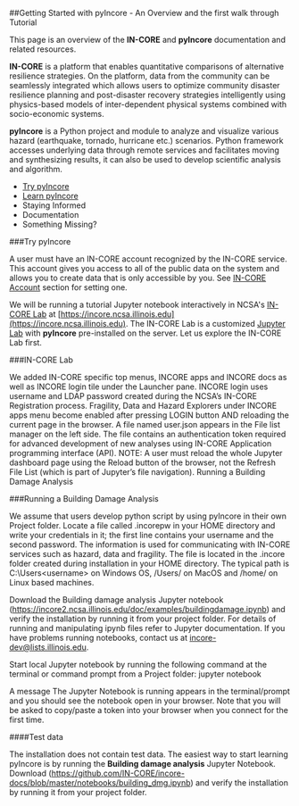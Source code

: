 ##Getting Started with pyIncore - An Overview and the first walk through Tutorial

This page is an overview of the **IN-CORE** and **pyIncore** documentation and related resources.

**IN-CORE** is a platform that enables quantitative comparisons of alternative resilience strategies.
On the platform, data from the community can be seamlessly integrated which allows users to optimize
community disaster resilience planning and post-disaster recovery strategies intelligently using physics-based
models of inter-dependent physical systems combined with socio-economic systems.

**pyIncore** is a Python project and module to analyze and visualize various hazard (earthquake, tornado, hurricane etc.) 
scenarios. Python framework accesses underlying data through remote services and facilitates moving 
and synthesizing results, it can also be used to develop scientific analysis and algorithm.

- [Try pyIncore](#trypyincore)
- [Learn pyIncore](#learnpyincore)
- Staying Informed
- Documentation
- Something Missing?

###<a name="trypyincore"></a>Try pyIncore

A user must have an IN-CORE account recognized by the IN-CORE service. This account gives you access to all of the public data on
the system and allows you to create data that is only accessible by you. See [IN-CORE Account](account) section for setting one.

We will be running a tutorial Jupyter notebook interactively in NCSA's [IN-CORE Lab](incore_lab) 
at [https://incore.ncsa.illinois.edu](https://incore.ncsa.illinois.edu). 
The IN-CORE Lab is a customized [Jupyter Lab](https://jupyterlab.readthedocs.io/en/stable/#) with **pyIncore** pre-installed on the server.
Let us explore the IN-CORE Lab first.

###IN-CORE Lab

We added IN-CORE specific top menus, INCORE apps and INCORE docs as well as INCORE login tile under the Launcher pane. 
INCORE login uses username and LDAP password created during the NCSA’s IN-CORE Registration process. Fragility, Data and Hazard Explorers 
under INCORE apps menu become enabled after pressing LOGIN button AND reloading the current page in the browser. A file named user.json appears 
in the File list manager on the left side. The file contains an authentication token required for advanced development of new analyses 
using IN-CORE Application programming interface (API). NOTE: A user must reload the whole Jupyter dashboard page using the Reload button of the browser, 
not the Refresh File List (which is part of Jupyter’s file navigation).
Running a Building Damage Analysis


###Running a Building Damage Analysis

We assume that users develop python script by using pyIncore in their own Project folder.
Locate a file called .incorepw  in your HOME directory and write your credentials in it; the first line contains your username and the second password. 
The information is used for communicating with IN-CORE services such as hazard, data and fragility. The file is located in the .incore folder created 
during installation in your HOME directory. The typical path is C:\Users\<username> on Windows OS, /Users/<username> on MacOS and /home/<username> 
on Linux based machines.

Download the Building damage analysis Jupyter notebook (https://incore2.ncsa.illinois.edu/doc/examples/buildingdamage.ipynb) and verify the installation 
by running it from your project folder. For details of running and manipulating ipynb files refer to Jupyter documentation. 
If you have problems running notebooks, contact us at incore-dev@lists.illinois.edu.

Start local Jupyter notebook by running the following command at the terminal or command prompt from a Project folder:
jupyter notebook

A message The Jupyter Notebook is running appears in the terminal/prompt and you should see the notebook open in your browser. Note that you will be asked to copy/paste a token into your browser when you connect for the first time. 

####Test data

The installation does not contain test data. The easiest way to start learning pyIncore is by running 
the **Building damage analysis** Jupyter Notebook. Download (<https://github.com/IN-CORE/incore-docs/blob/master/notebooks/building_dmg.ipynb>)
and verify the installation by running it from your project folder.
